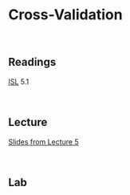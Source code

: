 # Cross-Validation  

<br>

## Readings  

[ISL](https://www.statlearning.com/) 5.1

<br>

## Lecture 

[Slides from Lecture 5](L5-CV-2024-08-20.pdf)

<br>

## Lab
